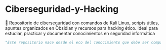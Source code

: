 # Ciberseguridad-y-Hacking
🔐 Repositorio de ciberseguridad con comandos de Kali Linux, scripts útiles, apuntes organizados en Obsidian y recursos para hacking ético. Ideal para estudiar, practicar y documentar conocimientos en seguridad informática

```python
"Este repositorio nace desde el eco del conocimiento que debe ser compartido, no escondido. Aquí, _NyxVoid_ compila todo lo que un aprendiz del hacking ético debe saber, desde la oscuridad… hacia la claridad."
```
